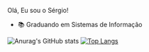 Olá, Eu sou o Sérgio!

- 📚 Graduando em Sistemas de Informação 

![Anurag's GitHub stats](https://github-readme-stats.vercel.app/api?username=ihawktz&show_icons=true&theme=dracula)
[![Top Langs](https://github-readme-stats.vercel.app/api/top-langs/?username=ihawktz&layout=compact&theme=dracula)](https://github.com/anuraghazra/github-readme-stats)
